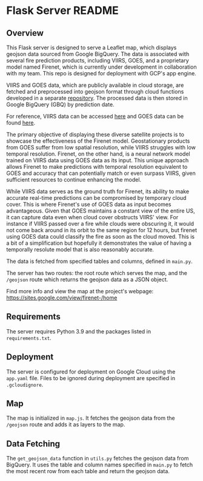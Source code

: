 # Flask Server README

## Overview
This Flask server is designed to serve a Leaflet map, which displays geojson data sourced from Google BigQuery. The data is associated with several fire prediction products, including VIIRS, GOES, and a proprietary model named Firenet, which is currently under development in collaboration with my team. This repo is designed for deployment with GCP's app engine.

VIIRS and GOES data, which are publicly available in cloud storage, are fetched and preprocessed into geojson format through cloud functions developed in a separate [repository](https://github.com/hunterad93/firenet). The processed data is then stored in Google BigQuery (GBQ) by prediction date.

For reference, VIIRS data can be accessed [here](https://firms.modaps.eosdis.nasa.gov/usfs/api/area/) and GOES data can be found [here](https://console.cloud.google.com/storage/browser/gcp-public-data-goes-16).

The primary objective of displaying these diverse satellite projects is to showcase the effectiveness of the Firenet model. Geostationary products from GOES suffer from low spatial resolution, while VIIRS struggles with low temporal resolution. Firenet, on the other hand, is a neural network model trained on VIIRS data using GOES data as its input. This unique approach allows Firenet to make predictions with temporal resolution equivalent to GOES and accuracy that can potentially match or even surpass VIIRS, given sufficient resources to continue enhancing the model.

While VIIRS data serves as the ground truth for Firenet, its ability to make accurate real-time predictions can be compromised by temporary cloud cover. This is where Firenet's use of GOES data as input becomes advantageous. Given that GOES maintains a constant view of the entire US, it can capture data even when cloud cover obstructs VIIRS' view. For instance if VIIRS passed over a fire while clouds were obscuring it, it would not come back around in its orbit to the same region for 12 hours, but firenet using GOES data could classify the fire as soon as the cloud moved. This is a bit of a simplification but hopefully it demonstrates the value of having a temporally resolute model that is also reasonably accurate.

The data is fetched from specified tables and columns, defined in `main.py`.

The server has two routes: the root route which serves the map, and the `/geojson` route which returns the geojson data as a JSON object.

Find more info and view the map at the project's webpage: https://sites.google.com/view/firenet-/home

## Requirements
The server requires Python 3.9 and the packages listed in `requirements.txt`.

## Deployment
The server is configured for deployment on Google Cloud using the `app.yaml` file. Files to be ignored during deployment are specified in `.gcloudignore`.

## Map
The map is initialized in `map.js`. It fetches the geojson data from the `/geojson` route and adds it as layers to the map.

## Data Fetching
The `get_geojson_data` function in `utils.py` fetches the geojson data from BigQuery. It uses the table and column names specified in `main.py` to fetch the most recent row from each table and return the geojson data.